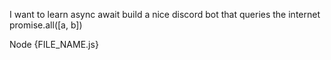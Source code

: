 I want to learn async await
build a nice discord bot that queries the internet
promise.all([a, b])


Node {FILE_NAME.js}